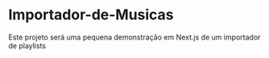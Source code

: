 # Importador-de-Musicas
Este projeto será uma pequena demonstração em Next.js de um importador de playlists
